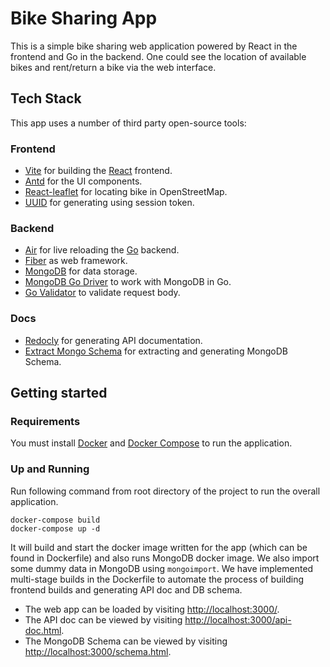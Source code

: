 # Bike Sharing App

This is a simple bike sharing web application powered by React in the frontend and Go in the backend. One could see the location of available bikes and rent/return a bike via the web interface.

## Tech Stack

This app uses a number of third party open-source tools:

### Frontend
- [Vite](https://vitejs.dev/) for building the [React](https://reactjs.org/) frontend.
- [Antd](https://ant.design/) for the UI components.
- [React-leaflet](https://react-leaflet.js.org/) for locating bike in OpenStreetMap.
- [UUID](https://github.com/uuidjs/uuid) for generating using session token.

### Backend
- [Air](https://github.com/cosmtrek/air) for live reloading the [Go](https://go.dev/) backend.
- [Fiber](https://docs.gofiber.io/) as web framework.
- [MongoDB](https://www.mongodb.com/) for data storage.
- [MongoDB Go Driver](https://www.mongodb.com/docs/drivers/go/current/) to work with MongoDB in Go.
- [Go Validator](https://github.com/go-playground/validator) to validate request body.

### Docs
- [Redocly](https://redocly.com/) for generating API documentation.
- [Extract Mongo Schema](https://github.com/perak/extract-mongo-schema) for extracting and generating MongoDB Schema.

## Getting started

### Requirements
You must install [Docker](https://docs.docker.com/get-docker/) and [Docker Compose](https://docs.docker.com/compose/install/) to run the application.

### Up and Running
Run following command from root directory of the project to run the overall application.
```shell
docker-compose build
docker-compose up -d
```

It will build and start the docker image written for the app (which can be found in Dockerfile) and also runs MongoDB docker image. We also import some dummy data in MongoDB using `mongoimport`. We have implemented multi-stage builds in the Dockerfile to automate the process of building frontend builds and generating API doc and DB schema.

- The web app can be loaded by visiting [http://localhost:3000/](http://localhost:3000/).
- The API doc can be viewed by visiting [http://localhost:3000/api-doc.html](http://localhost:3000/api-doc.html).
- The MongoDB Schema can be viewed by visiting [http://localhost:3000/schema.html](http://localhost:3000/schema.html).